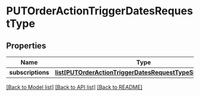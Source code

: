 # PUTOrderActionTriggerDatesRequestType

## Properties
Name | Type | Description | Notes
------------ | ------------- | ------------- | -------------
**subscriptions** | [**list[PUTOrderActionTriggerDatesRequestTypeSubscriptions]**](PUTOrderActionTriggerDatesRequestTypeSubscriptions.md) |  | [optional] 

[[Back to Model list]](../README.md#documentation-for-models) [[Back to API list]](../README.md#documentation-for-api-endpoints) [[Back to README]](../README.md)


